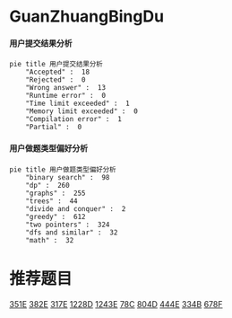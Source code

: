 # GuanZhuangBingDu

<!-- tabs:start -->



#### **用户提交结果分析**

```mermaid
pie title 用户提交结果分析
    "Accepted" :  18
    "Rejected" :  0
    "Wrong answer" :  13
    "Runtime error" :  0
    "Time limit exceeded" :  1
    "Memory limit exceeded" :  0
    "Compilation error" :  1
    "Partial" :  0
```

#### **用户做题类型偏好分析**

```mermaid
pie title 用户做题类型偏好分析
    "binary search" :  98
    "dp" :  260
    "graphs" :  255
    "trees" :  44
    "divide and conquer" :  2
    "greedy" :  612
    "two pointers" :  324
    "dfs and similar" :  32
    "math" :  32
```



<!-- tabs:end -->
# 推荐题目
[351E](https://codeforces.com/contest/351/problem/E)
[382E](https://codeforces.com/contest/382/problem/E)
[317E](https://codeforces.com/contest/317/problem/E)
[1228D](https://codeforces.com/contest/1228/problem/D)
[1243E](https://codeforces.com/contest/1243/problem/E)
[78C](https://codeforces.com/contest/78/problem/C)
[804D](https://codeforces.com/contest/804/problem/D)
[444E](https://codeforces.com/contest/444/problem/E)
[334B](https://codeforces.com/contest/334/problem/B)
[678F](https://codeforces.com/contest/678/problem/F)
